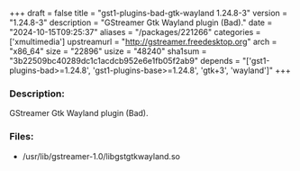+++
draft = false
title = "gst1-plugins-bad-gtk-wayland 1.24.8-3"
version = "1.24.8-3"
description = "GStreamer Gtk Wayland plugin (Bad)."
date = "2024-10-15T09:25:37"
aliases = "/packages/221266"
categories = ['xmultimedia']
upstreamurl = "http://gstreamer.freedesktop.org"
arch = "x86_64"
size = "22896"
usize = "48240"
sha1sum = "3b22509bc40289dc1c1acdcb952e6e1fb05f2ab9"
depends = "['gst1-plugins-bad>=1.24.8', 'gst1-plugins-base>=1.24.8', 'gtk+3', 'wayland']"
+++
### Description: 
GStreamer Gtk Wayland plugin (Bad).

### Files: 
* /usr/lib/gstreamer-1.0/libgstgtkwayland.so
